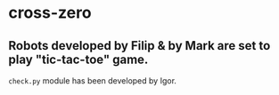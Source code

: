 # cross-zero
## Robots developed by Filip & by Mark are set to play "tic-tac-toe" game. 

`check.py` module has been developed by Igor. 
